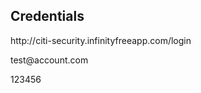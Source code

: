 
## Credentials

<p>http://citi-security.infinityfreeapp.com/login</p>
<p>test@account.com</p>
<p>123456</p>


